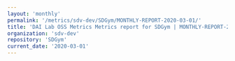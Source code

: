 ```yaml
---
layout: 'monthly'
permalink: '/metrics/sdv-dev/SDGym/MONTHLY-REPORT-2020-03-01/'
title: 'DAI Lab OSS Metrics Metrics report for SDGym | MONTHLY-REPORT-2020-03-01'
organization: 'sdv-dev'
repository: 'SDGym'
current_date: '2020-03-01'
---
```

